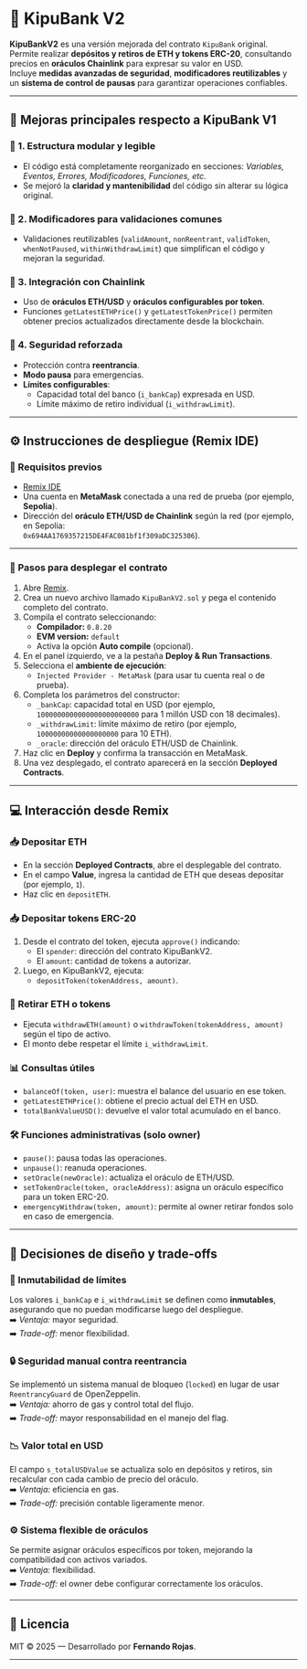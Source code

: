 # 🏦 KipuBank V2

**KipuBankV2** es una versión mejorada del contrato `KipuBank` original.  
Permite realizar **depósitos y retiros de ETH y tokens ERC-20**, consultando precios en **oráculos Chainlink** para expresar su valor en USD.  
Incluye **medidas avanzadas de seguridad**, **modificadores reutilizables** y un **sistema de control de pausas** para garantizar operaciones confiables.

---

## 🚀 Mejoras principales respecto a KipuBank V1

### 🔹 1. Estructura modular y legible
- El código está completamente reorganizado en secciones: *Variables, Eventos, Errores, Modificadores, Funciones, etc.*  
- Se mejoró la **claridad y mantenibilidad** del código sin alterar su lógica original.

### 🔹 2. Modificadores para validaciones comunes
- Validaciones reutilizables (`validAmount`, `nonReentrant`, `validToken`, `whenNotPaused`, `withinWithdrawLimit`) que simplifican el código y mejoran la seguridad.

### 🔹 3. Integración con Chainlink
- Uso de **oráculos ETH/USD** y **oráculos configurables por token**.
- Funciones `getLatestETHPrice()` y `getLatestTokenPrice()` permiten obtener precios actualizados directamente desde la blockchain.

### 🔹 4. Seguridad reforzada
- Protección contra **reentrancia**.
- **Modo pausa** para emergencias.
- **Límites configurables**:
  - Capacidad total del banco (`i_bankCap`) expresada en USD.
  - Límite máximo de retiro individual (`i_withdrawLimit`).

---

## ⚙️ Instrucciones de despliegue (Remix IDE)

### 🧱 Requisitos previos

- [Remix IDE](https://remix.ethereum.org)
- Una cuenta en **MetaMask** conectada a una red de prueba (por ejemplo, **Sepolia**).
- Dirección del **oráculo ETH/USD de Chainlink** según la red (por ejemplo, en Sepolia:  
  `0x694AA1769357215DE4FAC081bf1f309aDC325306`).

---

### 🧩 Pasos para desplegar el contrato

1. Abre [Remix](https://remix.ethereum.org).  
2. Crea un nuevo archivo llamado `KipuBankV2.sol` y pega el contenido completo del contrato.
3. Compila el contrato seleccionando:
   - **Compilador:** `0.8.20`
   - **EVM version:** `default`
   - Activa la opción **Auto compile** (opcional).
4. En el panel izquierdo, ve a la pestaña **Deploy & Run Transactions**.
5. Selecciona el **ambiente de ejecución**:
   - `Injected Provider - MetaMask` (para usar tu cuenta real o de prueba).
6. Completa los parámetros del constructor:
   - `_bankCap`: capacidad total en USD (por ejemplo, `1000000000000000000000000` para 1 millón USD con 18 decimales).
   - `_withdrawLimit`: límite máximo de retiro (por ejemplo, `10000000000000000000` para 10 ETH).
   - `_oracle`: dirección del oráculo ETH/USD de Chainlink.
7. Haz clic en **Deploy** y confirma la transacción en MetaMask.
8. Una vez desplegado, el contrato aparecerá en la sección **Deployed Contracts**.

---

## 💻 Interacción desde Remix

### 📥 Depositar ETH
- En la sección **Deployed Contracts**, abre el desplegable del contrato.
- En el campo **Value**, ingresa la cantidad de ETH que deseas depositar (por ejemplo, `1`).
- Haz clic en `depositETH`.

### 📥 Depositar tokens ERC-20
1. Desde el contrato del token, ejecuta `approve()` indicando:
   - El `spender`: dirección del contrato KipuBankV2.
   - El `amount`: cantidad de tokens a autorizar.
2. Luego, en KipuBankV2, ejecuta:
   - `depositToken(tokenAddress, amount)`.

### 💸 Retirar ETH o tokens
- Ejecuta `withdrawETH(amount)` o `withdrawToken(tokenAddress, amount)` según el tipo de activo.
- El monto debe respetar el límite `i_withdrawLimit`.

### 📊 Consultas útiles
- `balanceOf(token, user)`: muestra el balance del usuario en ese token.
- `getLatestETHPrice()`: obtiene el precio actual del ETH en USD.
- `totalBankValueUSD()`: devuelve el valor total acumulado en el banco.

### 🛠️ Funciones administrativas (solo owner)
- `pause()`: pausa todas las operaciones.
- `unpause()`: reanuda operaciones.
- `setOracle(newOracle)`: actualiza el oráculo de ETH/USD.
- `setTokenOracle(token, oracleAddress)`: asigna un oráculo específico para un token ERC-20.
- `emergencyWithdraw(token, amount)`: permite al owner retirar fondos solo en caso de emergencia.

---

## 🧩 Decisiones de diseño y trade-offs

### 🧱 Inmutabilidad de límites
Los valores `i_bankCap` e `i_withdrawLimit` se definen como **inmutables**, asegurando que no puedan modificarse luego del despliegue.  
➡️ *Ventaja:* mayor seguridad.  
➡️ *Trade-off:* menor flexibilidad.

### 🔒 Seguridad manual contra reentrancia
Se implementó un sistema manual de bloqueo (`locked`) en lugar de usar `ReentrancyGuard` de OpenZeppelin.  
➡️ *Ventaja:* ahorro de gas y control total del flujo.  
➡️ *Trade-off:* mayor responsabilidad en el manejo del flag.

### 📉 Valor total en USD
El campo `s_totalUSDValue` se actualiza solo en depósitos y retiros, sin recalcular con cada cambio de precio del oráculo.  
➡️ *Ventaja:* eficiencia en gas.  
➡️ *Trade-off:* precisión contable ligeramente menor.

### ⚙️ Sistema flexible de oráculos
Se permite asignar oráculos específicos por token, mejorando la compatibilidad con activos variados.  
➡️ *Ventaja:* flexibilidad.  
➡️ *Trade-off:* el owner debe configurar correctamente los oráculos.

---

## 🧾 Licencia

MIT © 2025 — Desarrollado por **Fernando Rojas**.

---
